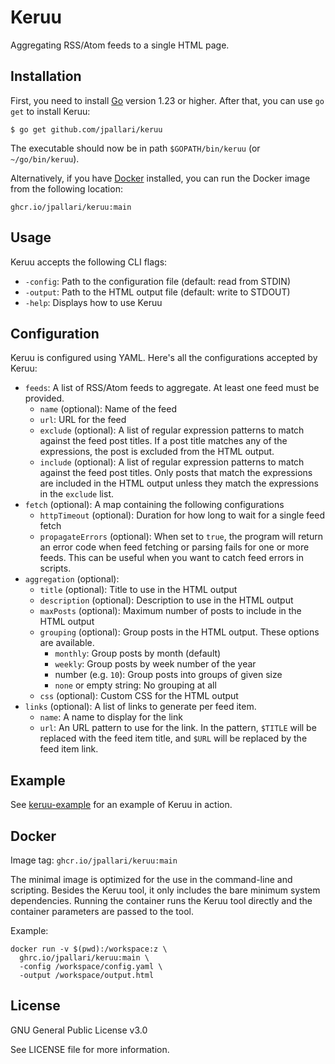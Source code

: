 # Keruu

Aggregating RSS/Atom feeds to a single HTML page.

## Installation

First, you need to install [Go](https://golang.org/dl/) version 1.23 or higher.
After that, you can use `go get` to install Keruu:

    $ go get github.com/jpallari/keruu

The executable should now be in path `$GOPATH/bin/keruu` (or `~/go/bin/keruu`).

Alternatively, if you have [Docker](https://docker.com/) installed, you can run the Docker image from the following location:

```
ghcr.io/jpallari/keruu:main
```

## Usage

Keruu accepts the following CLI flags:

* `-config`: Path to the configuration file (default: read from STDIN)
* `-output`: Path to the HTML output file (default: write to STDOUT)
* `-help`: Displays how to use Keruu

## Configuration

Keruu is configured using YAML. Here's all the configurations accepted by Keruu:

* `feeds`: A list of RSS/Atom feeds to aggregate. At least one feed must be provided.
  * `name` (optional): Name of the feed
  * `url`: URL for the feed
  * `exclude` (optional): A list of regular expression patterns to match against the feed post titles.
    If a post title matches any of the expressions, the post is excluded from the HTML output.
  * `include` (optional): A list of regular expression patterns to match against the feed post titles.
    Only posts that match the expressions are included in the HTML output unless they match the expressions in the `exclude` list.
* `fetch` (optional): A map containing the following configurations
  * `httpTimeout` (optional): Duration for how long to wait for a single feed fetch
  * `propagateErrors` (optional): When set to `true`, the program will return an error code when feed fetching or parsing fails for one or more feeds. This can be useful when you want to catch feed errors in scripts.
* `aggregation` (optional):
  * `title` (optional): Title to use in the HTML output
  * `description` (optional): Description to use in the HTML output
  * `maxPosts` (optional): Maximum number of posts to include in the HTML output
  * `grouping` (optional): Group posts in the HTML output. These options are available.
    * `monthly`: Group posts by month (default)
    * `weekly`: Group posts by week number of the year
    * number (e.g. `10`): Group posts into groups of given size
    * `none` or empty string: No grouping at all
  * `css` (optional): Custom CSS for the HTML output
* `links` (optional): A list of links to generate per feed item.
  * `name`: A name to display for the link
  * `url`: An URL pattern to use for the link.
    In the pattern, `$TITLE` will be replaced with the feed item title,
    and `$URL` will be replaced by the feed item link.

## Example

See [keruu-example](https://gitlab.com/lepovirta/keruu-example) for an example of Keruu in action.

## Docker

Image tag: `ghcr.io/jpallari/keruu:main`

The minimal image is optimized for the use in the command-line and scripting.
Besides the Keruu tool, it only includes the bare minimum system dependencies.
Running the container runs the Keruu tool directly and the container parameters are passed to the tool.

Example:

```
docker run -v $(pwd):/workspace:z \
  ghrc.io/jpallari/keruu:main \
  -config /workspace/config.yaml \
  -output /workspace/output.html
```

## License

GNU General Public License v3.0

See LICENSE file for more information.

